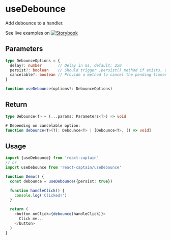 # useDebounce

Add debounce to a handler.

See live examples on [![Storybook](https://cdn.jsdelivr.net/gh/storybooks/brand@master/badge/badge-storybook.svg)](https://react-captain.soywod.me/?selectedKind=useDebounce&selectedStory=Default&full=0&addons=1&stories=1&panelRight=0&addonPanel=storybook%2Factions%2Factions-panel)

## Parameters

```typescript
type DebounceOptions = {
  delay?: number       // Delay in ms, default: 250
  persist?: boolean    // Should trigger .persist() method if exists, default: false
  cancelable?: boolean // Provide a method to cancel the pending timeout, default: false
}

function useDebounce(options?: DebounceOptions)
```

## Return

```typescript
type Debounce<T> = (...params: Parameters<T>) => void

# Depending on cancelable option:
function debounce<T>(T): Debounce<T> | [Debounce<T>, () => void]
```

## Usage

```typescript
import {useDebounce} from 'react-captain'
// or
import useDebounce from 'react-captain/useDebounce'

function Demo() {
  const debounce = useDebounce({persist: true})

  function handleClick() {
    console.log('Clicked!')
  }

  return (
    <button onClick={debounce(handleClick)}>
      Click me...
    </button>
  )
}
```
